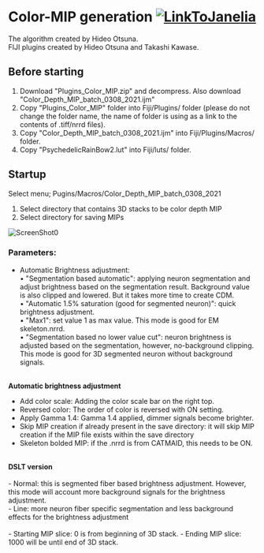 # Color-MIP generation [![LinkToJanelia](../../images/jrc_logo_180x40.png)](https://www.janelia.org)
The algorithm created by Hideo Otsuna.  
FIJI plugins created by Hideo Otsuna and Takashi Kawase.  


## Before starting
 1. Download "Plugins_Color_MIP.zip" and decompress. Also download "Color_Depth_MIP_batch_0308_2021.ijm"
 2. Copy "Plugins_Color_MIP" folder into Fiji/Plugins/ folder (please do not change the folder name, the name of folder is using as a link to the contents of .tiff/nrrd files).
 3. Copy "Color_Depth_MIP_batch_0308_2021.ijm" into Fiji/Plugins/Macros/ folder.
 4. Copy "PsychedelicRainBow2.lut" into Fiji/luts/ folder.


## Startup
Select menu; Pugins/Macros/Color_Depth_MIP_batch_0308_2021

 1. Select directory that contains 3D stacks to be color depth MIP
 2. Select directory for saving MIPs
 
![ScreenShot0](../../images/CDM_generator.png)
### Parameters:
 - Automatic Brightness adjustment: <br>
• "Segmentation based automatic": applying neuron segmentation and adjust brightness based on the segmentation result. Background value is also clipped and lowered. But it takes more time to create CDM.<br>
• "Automatic 1.5% saturation (good for segmented neuron)": quick brightness adjustment.<br>
• "Max1": set value 1 as max value. This mode is good for EM skeleton.nrrd.<br>
• "Segmentation based no lower value cut": neuron brightness is adjusted based on the segmentation, however, no-background clipping. This mode is good for 3D segmented neuron without background signals.<br><br>

<b>Automatic brightness adjustment</b>
 - Add color scale: Adding the color scale bar on the right top.
 - Reversed color: The order of color is reversed with ON setting.
 - Apply Gamma 1.4: Gamma 1.4 applied, dimmer signals become brighter.
 - Skip MIP creation if already present in the save directory: it will skip MIP creation if the MIP file exists within the save directory
- Skeleton bolded MIP: if the .nrrd is from CATMAID, this needs to be ON.
<br>
<b>DSLT version</b><br><br>
 - Normal: this is segmented fiber based brightness adjustment. However, this mode will account more background signals for the brightness adjustment.<br>
 - Line: more neuron fiber specific segmentation and less background effects for the brightness adjustment
<br><br>
 - Starting MIP slice: 0 is from beginning of 3D stack.
 - Ending MIP slice: 1000 will be until end of 3D stack.

